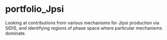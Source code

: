 # portfolio_Jpsi
 
Looking at contributions from various mechanisms for J/psi production via SIDIS, and identifying regions of phase space where particular mechanisms dominate.
